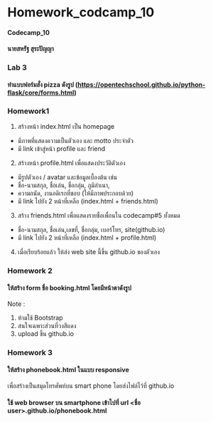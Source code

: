 # Homework_codcamp_10
#### Codecamp_10
#### นายสหรัฐ  สุระปัญญา

### Lab 3
#### ทำแบบฟอร์มสั่ง pizza ดังรูป  (https://opentechschool.github.io/python-flask/core/forms.html)
### Homework1
 1. สร้างหน้า index.html เป็น homepage 
 - มีภาพที่แสดงความเป็นตัวเอง และ motto ประจำตัว
 - มี link เข้าสู่หน้า profile และ friend 
 2. สร้างหน้า profile.html เพื่อแสดงประวัติตัวเอง 
 - มีรูปตัวเอง / avatar และข้อมูลเบื้องต้น เช่น
 - ชื่อ-นามสกุล,​ ชื่อเล่น, ชื่อกลุ่ม,​ ภูมิลำเนา, 
 - ความถนัด, งานอดิเรกที่ชอบ (ให้มีภาพประกอบด้วย)
 - มี link ไปยัง 2 หน้าที่เหลือ (index.html + friends.html)
 3. สร้าง friends.html เพื่อแสดงรายชื่อเพื่อนใน codecamp#5 ทั้งหมด
 - ชื่อ-นามสกุล,​ ชื่อเล่น,เลขที่, ชื่อกลุ่ม,​ เบอร์โทร, site(github.io) 
 - มี link ไปยัง 2 หน้าที่เหลือ (index.html + profile.html)
 4. เมื่อเรียบร้อยแล้ว ให้ส่ง web site นี้ขึ้น github.io ของตัวเอง  

### Homework 2
#### ให้สร้าง form ชื่อ booking.html โดยมีหน้าตาดังรูป  
Note : 
1. ห้ามใช้ Bootstrap 
2. สนใจเฉพาะส่วนที่วงสีแดง
3. upload ขึ้น github.io 

### Homework 3
#### ให้สร้าง phonebook.html ในแบบ responsive 
เพื่อสร้างเป็นสมุดโทรศัพท์บน smart phone
โดยส่งไฟล์ไว้ที่ github.io
#### ใช้ web browser บน smartphone เข้าไปที่  url <ชื่อ user>.github.io/phonebook.html
